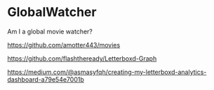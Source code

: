 # GlobalWatcher
Am I a global movie watcher?

https://github.com/amotter443/movies

https://github.com/flashtheready/Letterboxd-Graph

https://medium.com/@asmasyfqh/creating-my-letterboxd-analytics-dashboard-a79e54e7001b
